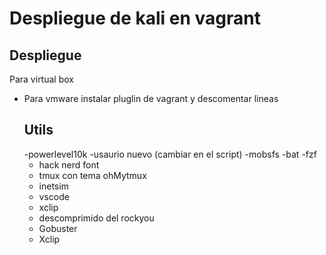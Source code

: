 # Despliegue de kali en vagrant #
## Despliegue #
Para virtual box 
- Para vmware instalar pluglin de vagrant y descomentar lineas
  ## Utils ##
  -powerlevel10k
  -usaurio nuevo (cambiar en el script)
  -mobsfs 
  -bat
  -fzf
  - hack nerd font
  - tmux con tema ohMytmux 
  - inetsim
  - vscode
  - xclip
  - descomprimido del rockyou
  - Gobuster
  - Xclip